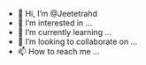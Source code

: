 - 👋 Hi, I’m @Jeetetrahd
- 👀 I’m interested in ...
- 🌱 I’m currently learning ...
- 💞️ I’m looking to collaborate on ...
- 📫 How to reach me ...

<!---
Jeetetrahd/Jeetetrahd is a ✨ special ✨ repository because its `README.md` (this file) appears on your GitHub profile.
You can click the Preview link to take a look at your changes.
--->
